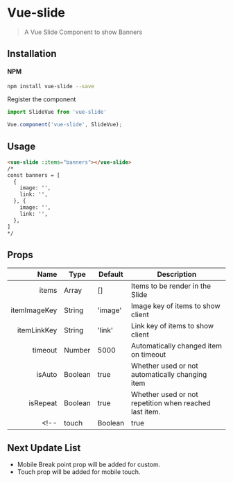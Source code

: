 # Vue-slide

> A Vue Slide Component to show Banners

## Installation
#### NPM

```bash
npm install vue-slide --save
```

Register the component

```js
import SlideVue from 'vue-slide'
```

```js
Vue.component('vue-slide', SlideVue);
```

## Usage

```html
<vue-slide :items="banners"></vue-slide>
/*
const banners = [
  {
    image: '',
    link: '',
  }, {
    image: '',
    link: '',
  },
]
*/
```

## Props
| Name | Type | Default | Description |
| ---:| --- | ---| --- |
| items | Array | [] | Items to be render in the Slide |
| itemImageKey | String | 'image' | Image key of items to show client |
| itemLinkKey | String | 'link' | Link key of items to show client |
| timeout | Number | 5000 | Automatically changed item on timeout |
| isAuto | Boolean | true | Whether used or not automatically changing item |
| isRepeat | Boolean | true | Whether used or not repetition when reached last item. |
<!-- | touch | Boolean | true | Whether used or not flip using touch action | -->

## Next Update List
- Mobile Break point prop will be added for custom.
- Touch prop will be added for mobile touch.
